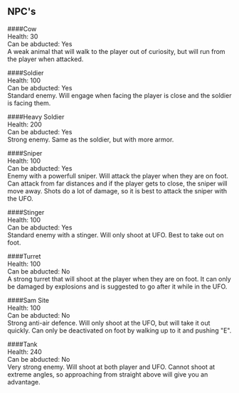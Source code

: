 NPC's
-----

####Cow  
Health: 30    
Can be abducted: Yes  
A weak animal that will walk to the player out of curiosity, but will run from the player when attacked.   

####Soldier  
Health: 100    
Can be abducted: Yes  
Standard enemy. Will engage when facing the player is close and the soldier is facing them.   

####Heavy Soldier  
Health: 200    
Can be abducted: Yes  
Strong enemy. Same as the soldier, but with more armor.  

####Sniper  
Health: 100    
Can be abducted: Yes  
Enemy with a powerfull sniper. Will attack the player when they are on foot. Can attack from far distances and if the player gets to close, the sniper will move away. Shots do a lot of damage, so it is best to attack the sniper with the UFO.  

####Stinger  
Health: 100    
Can be abducted: Yes  
Standard enemy with a stinger. Will only shoot at UFO. Best to take out on foot.  

####Turret  
Health: 100  
Can be abducted: No    
A strong turret that will shoot at the player when they are on foot. It can only be damaged by explosions and is suggested to go after it while in the UFO.  

####Sam Site  
Health: 100  
Can be abducted: No    
Strong anti-air defence. Will only shoot at the UFO, but will take it out quickly. Can only be deactivated on foot by walking up to it and pushing "E".  

####Tank  
Health: 240  
Can be abducted: No    
Very strong enemy. Will shoot at both player and UFO.  Cannot shoot at extreme angles, so approaching from straight above will give you an advantage.  
       